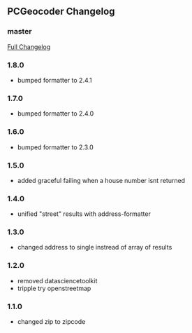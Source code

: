 ## PCGeocoder Changelog

### master
[Full Changelog](https://github.com/panda-clouds/address-formatter/compare/2.0.0...master)

### 1.8.0

- bumped formatter to 2.4.1

### 1.7.0

- bumped formatter to 2.4.0

### 1.6.0

- bumped formatter to 2.3.0

### 1.5.0

- added graceful failing when a house number isnt returned

### 1.4.0

- unified "street" results with address-formatter

### 1.3.0

- changed address to single instread of array of results

### 1.2.0

- removed datasciencetoolkit
- tripple try openstreetmap

### 1.1.0

- changed zip to zipcode